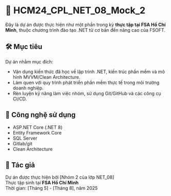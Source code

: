 # 🌿 HCM24_CPL_NET_08_Mock_2

Đây là dự án được thực hiện như một phần trong kỳ **thực tập tại FSA Hồ Chí Minh**, thuộc chương trình đào tạo .NET từ cơ bản đến nâng cao của FSOFT.

## 🛠 Mục tiêu

Dự án nhằm mục đích:
- Vận dụng kiến thức đã học về lập trình .NET, kiến trúc phần mềm và mô hình MVVM/Clean Architecture.
- Làm quen với quy trình phát triển phần mềm thực tế trong môi trường doanh nghiệp.
- Rèn luyện kỹ năng làm việc nhóm, sử dụng Git/GitHub và các công cụ CI/CD.

## 📁 Công nghệ sử dụng

- ASP.NET Core (.NET 8)
- Entity Framework Core
- SQL Server
- Gitlab/git
- Clean Architecture

## 📍 Tác giả

Dự án được thực hiện bởi [Nhóm 2 của lớp NET_08]  
Thực tập sinh tại **FSA Hồ Chí Minh**  
Thời gian: [Tháng 5] - [Tháng 8], năm 2025

